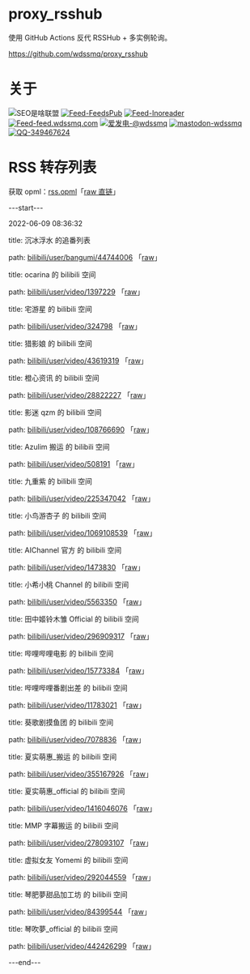 # proxy_rsshub

使用 GitHub Actions 反代 RSSHub + 多实例轮询。

https://github.com/wdssmq/proxy_rsshub

# 关于

<p><img src="https://img.shields.io/badge/-SEO%E6%98%AF%E5%95%A5%E8%81%94%E7%9B%9F-yellowgreen" title="SEO是啥联盟" alt="SEO是啥联盟"> <a target="_blank" title="Feed-FeedsPub" href="https://feeds.pub/feed/https%3A%2F%2Fwww.wdssmq.com%2Ffeed.php"><img src="https://img.shields.io/badge/Feed-FeedsPub-brightgreen" title="Feed-FeedsPub" alt="Feed-FeedsPub"></a> <a target="_blank" title="Feed-Inoreader" href="https://www.innoreader.com/feed/https%3A%2F%2Fwww.wdssmq.com%2Ffeed.php"><img src="https://img.shields.io/badge/Feed-Inoreader-blue" title="Feed-Inoreader" alt="Feed-Inoreader"></a> <a target="_blank" title="Feed-feed.wdssmq.com" href="https://feed.wdssmq.com"><img src="https://img.shields.io/badge/Feed-feed.wdssmq.com-yellow" title="Feed-feed.wdssmq.com" alt="Feed-feed.wdssmq.com"></a> <a target="_blank" title="爱发电-@wdssmq" href="https://afdian.net/@wdssmq"><img src="https://img.shields.io/badge/%E7%88%B1%E5%8F%91%E7%94%B5-%40wdssmq-blueviolet" title="爱发电-@wdssmq" alt="爱发电-@wdssmq"></a> <a target="_blank" title="mastodon-wdssmq" href="https://wxw.moe/@wdssmq"><img src="https://img.shields.io/mastodon/follow/142218?domain=https%3A%2F%2Fwxw.moe%2F" title="mastodon-wdssmq" alt="mastodon-wdssmq"></a> <a target="_blank" title="QQ-349467624" href="https://wpa.qq.com/msgrd?v=3&uin=349467624&site=qq&menu=yes"><img src="https://img.shields.io/badge/QQ-349467624-0086F9" title="QQ-349467624" alt="QQ-349467624"></a></p>

# RSS 转存列表

获取 opml：[rss.opml](rss.opml "查看 opml")「[raw 直链](rss.opml?raw=true "raw 直链")」

---start---

2022-06-09 08:36:32

title: 沉冰浮水 的追番列表

path: [bilibili/user/bangumi/44744006](xml/bilibili_user_bangumi_44744006.xml "沉冰浮水 的追番列表") 「[raw](xml/bilibili_user_bangumi_44744006.xml?raw=true "沉冰浮水 的追番列表")」

title: ocarina 的 bilibili 空间

path: [bilibili/user/video/1397229](xml/bilibili_user_video_1397229.xml "ocarina 的 bilibili 空间") 「[raw](xml/bilibili_user_video_1397229.xml?raw=true "ocarina 的 bilibili 空间")」

title: 宅游星 的 bilibili 空间

path: [bilibili/user/video/324798](xml/bilibili_user_video_324798.xml "宅游星 的 bilibili 空间") 「[raw](xml/bilibili_user_video_324798.xml?raw=true "宅游星 的 bilibili 空间")」

title: 猎影娘 的 bilibili 空间

path: [bilibili/user/video/43619319](xml/bilibili_user_video_43619319.xml "猎影娘 的 bilibili 空间") 「[raw](xml/bilibili_user_video_43619319.xml?raw=true "猎影娘 的 bilibili 空间")」

title: 橙心资讯 的 bilibili 空间

path: [bilibili/user/video/28822227](xml/bilibili_user_video_28822227.xml "橙心资讯 的 bilibili 空间") 「[raw](xml/bilibili_user_video_28822227.xml?raw=true "橙心资讯 的 bilibili 空间")」

title: 影迷 qzm 的 bilibili 空间

path: [bilibili/user/video/108766690](xml/bilibili_user_video_108766690.xml "影迷 qzm 的 bilibili 空间") 「[raw](xml/bilibili_user_video_108766690.xml?raw=true "影迷 qzm 的 bilibili 空间")」

title: Azulim 搬运 的 bilibili 空间

path: [bilibili/user/video/508191](xml/bilibili_user_video_508191.xml "Azulim 搬运 的 bilibili 空间") 「[raw](xml/bilibili_user_video_508191.xml?raw=true "Azulim 搬运 的 bilibili 空间")」

title: 九重紫 的 bilibili 空间

path: [bilibili/user/video/225347042](xml/bilibili_user_video_225347042.xml "九重紫 的 bilibili 空间") 「[raw](xml/bilibili_user_video_225347042.xml?raw=true "九重紫 的 bilibili 空间")」

title: 小鸟游杏子 的 bilibili 空间

path: [bilibili/user/video/1069108539](xml/bilibili_user_video_1069108539.xml "小鸟游杏子 的 bilibili 空间") 「[raw](xml/bilibili_user_video_1069108539.xml?raw=true "小鸟游杏子 的 bilibili 空间")」

title: AIChannel 官方 的 bilibili 空间

path: [bilibili/user/video/1473830](xml/bilibili_user_video_1473830.xml "AIChannel 官方 的 bilibili 空间") 「[raw](xml/bilibili_user_video_1473830.xml?raw=true "AIChannel 官方 的 bilibili 空间")」

title: 小希小桃 Channel 的 bilibili 空间

path: [bilibili/user/video/5563350](xml/bilibili_user_video_5563350.xml "小希小桃 Channel 的 bilibili 空间") 「[raw](xml/bilibili_user_video_5563350.xml?raw=true "小希小桃 Channel 的 bilibili 空间")」

title: 田中姬铃木雏 Official 的 bilibili 空间

path: [bilibili/user/video/296909317](xml/bilibili_user_video_296909317.xml "田中姬铃木雏 Official 的 bilibili 空间") 「[raw](xml/bilibili_user_video_296909317.xml?raw=true "田中姬铃木雏 Official 的 bilibili 空间")」

title: 哔哩哔哩电影 的 bilibili 空间

path: [bilibili/user/video/15773384](xml/bilibili_user_video_15773384.xml "哔哩哔哩电影 的 bilibili 空间") 「[raw](xml/bilibili_user_video_15773384.xml?raw=true "哔哩哔哩电影 的 bilibili 空间")」

title: 哔哩哔哩番剧出差 的 bilibili 空间

path: [bilibili/user/video/11783021](xml/bilibili_user_video_11783021.xml "哔哩哔哩番剧出差 的 bilibili 空间") 「[raw](xml/bilibili_user_video_11783021.xml?raw=true "哔哩哔哩番剧出差 的 bilibili 空间")」

title: 葵歌剧摸鱼团 的 bilibili 空间

path: [bilibili/user/video/7078836](xml/bilibili_user_video_7078836.xml "葵歌剧摸鱼团 的 bilibili 空间") 「[raw](xml/bilibili_user_video_7078836.xml?raw=true "葵歌剧摸鱼团 的 bilibili 空间")」

title: 夏实萌惠_搬运 的 bilibili 空间

path: [bilibili/user/video/355167926](xml/bilibili_user_video_355167926.xml "夏实萌惠_搬运 的 bilibili 空间") 「[raw](xml/bilibili_user_video_355167926.xml?raw=true "夏实萌惠_搬运 的 bilibili 空间")」

title: 夏实萌惠_official 的 bilibili 空间

path: [bilibili/user/video/1416046076](xml/bilibili_user_video_1416046076.xml "夏实萌惠_official 的 bilibili 空间") 「[raw](xml/bilibili_user_video_1416046076.xml?raw=true "夏实萌惠_official 的 bilibili 空间")」

title: MMP 字幕搬运 的 bilibili 空间

path: [bilibili/user/video/278093107](xml/bilibili_user_video_278093107.xml "MMP 字幕搬运 的 bilibili 空间") 「[raw](xml/bilibili_user_video_278093107.xml?raw=true "MMP 字幕搬运 的 bilibili 空间")」

title: 虚拟女友 Yomemi 的 bilibili 空间

path: [bilibili/user/video/292044559](xml/bilibili_user_video_292044559.xml "虚拟女友 Yomemi 的 bilibili 空间") 「[raw](xml/bilibili_user_video_292044559.xml?raw=true "虚拟女友 Yomemi 的 bilibili 空间")」

title: 琴肥夢甜品加工坊 的 bilibili 空间

path: [bilibili/user/video/84399544](xml/bilibili_user_video_84399544.xml "琴肥夢甜品加工坊 的 bilibili 空间") 「[raw](xml/bilibili_user_video_84399544.xml?raw=true "琴肥夢甜品加工坊 的 bilibili 空间")」

title: 琴吹夢_official 的 bilibili 空间

path: [bilibili/user/video/442426299](xml/bilibili_user_video_442426299.xml "琴吹夢_official 的 bilibili 空间") 「[raw](xml/bilibili_user_video_442426299.xml?raw=true "琴吹夢_official 的 bilibili 空间")」


---end---
